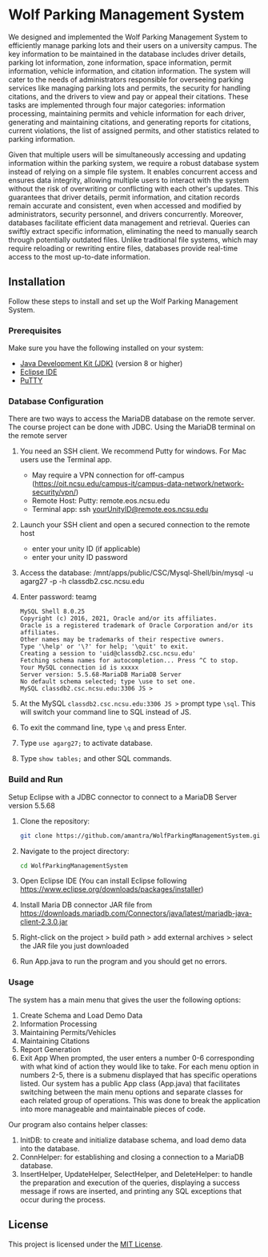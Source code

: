 # Wolf Parking Management System
We designed and implemented the Wolf Parking Management System to efficiently manage
parking lots and their users on a university campus. The key information to be maintained in the
database includes driver details, parking lot information, zone information, space information,
permit information, vehicle information, and citation information. The system will cater to the
needs of administrators responsible for overseeing parking services like managing parking lots
and permits, the security for handling citations, and the drivers to view and pay or appeal their
citations. These tasks are implemented through four major categories: information processing,
maintaining permits and vehicle information for each driver, generating and maintaining
citations, and generating reports for citations, current violations, the list of assigned permits,
and other statistics related to parking information.

Given that multiple users will be simultaneously accessing and updating information within the
parking system, we require a robust database system instead of relying on a simple file system. It
enables concurrent access and ensures data integrity, allowing multiple users to interact with
the system without the risk of overwriting or conflicting with each other's updates. This
guarantees that driver details, permit information, and citation records remain accurate and
consistent, even when accessed and modified by administrators, security personnel, and drivers
concurrently. Moreover, databases facilitate efficient data management and retrieval. Queries
can swiftly extract specific information, eliminating the need to manually search through
potentially outdated files. Unlike traditional file systems, which may require reloading or
rewriting entire files, databases provide real-time access to the most up-to-date information.

## Installation

Follow these steps to install and set up the Wolf Parking Management System.

### Prerequisites

Make sure you have the following installed on your system:

- [Java Development Kit (JDK)](https://www.oracle.com/java/technologies/javase-downloads.html) (version 8 or higher)
- [Eclipse IDE](https://www.eclipse.org/downloads/packages/installer)
- [PuTTY](https://putty.org/)

### Database Configuration
There are two ways to access the MariaDB database on the remote server. The course project can be done with JDBC.
Using the MariaDB terminal on the remote server
1.	You need an SSH client. We recommend Putty for windows. For Mac users use the Terminal app.
    -	May require a VPN connection for off-campus (https://oit.ncsu.edu/campus-it/campus-data-network/network-security/vpn/) 
    -	Remote Host: Putty: remote.eos.ncsu.edu
    - Terminal app: ssh yourUnityID@remote.eos.ncsu.edu
2.	Launch your SSH client and open a secured connection to the remote host 
    - enter your unity ID (if applicable)
    -	enter your unity ID password
3.	Access the database:
    /mnt/apps/public/CSC/Mysql-Shell/bin/mysql -u agarg27 -p -h classdb2.csc.ncsu.edu 
4.	Enter password: teamg
    ```
    MySQL Shell 8.0.25  
    Copyright (c) 2016, 2021, Oracle and/or its affiliates.
    Oracle is a registered trademark of Oracle Corporation and/or its affiliates.
    Other names may be trademarks of their respective owners.
    Type '\help' or '\?' for help; '\quit' to exit.
    Creating a session to 'uid@classdb2.csc.ncsu.edu'
    Fetching schema names for autocompletion... Press ^C to stop.
    Your MySQL connection id is xxxxx
    Server version: 5.5.68-MariaDB MariaDB Server
    No default schema selected; type \use to set one.
    MySQL classdb2.csc.ncsu.edu:3306 JS >
    ```

5.	At the MySQL ``classdb2.csc.ncsu.edu:3306 JS >`` prompt type ``\sql``. This will switch your command line to SQL instead of JS.
6.	To exit the command line, type ``\q`` and press Enter.
7.	Type ``use agarg27;`` to activate database.
8.	Type ``show tables;`` and other SQL commands.
   
### Build and Run
Setup Eclipse with a JDBC connector to connect to a MariaDB Server version 5.5.68
1. Clone the repository:

    ```bash
    git clone https://github.com/amantra/WolfParkingManagementSystem.git
    ```
2. Navigate to the project directory:

    ```bash
    cd WolfParkingManagementSystem
    ```
3.	Open Eclipse IDE (You can install Eclipse following https://www.eclipse.org/downloads/packages/installer)
4.	Install Maria DB connector JAR file from https://downloads.mariadb.com/Connectors/java/latest/mariadb-java-client-2.3.0.jar
5.	Right-click on the project > build path > add external archives > select the JAR file you just downloaded
6.  Run App.java to run the program and you should get no errors. 

### Usage

The system has a main menu that gives the user the following options:
1. Create Schema and Load Demo Data
2. Information Processing
3. Maintaining Permits/Vehicles
4. Maintaining Citations
5. Report Generation
6. Exit App
When prompted, the user enters a number 0-6 corresponding with what kind of action they would like to take. For each menu option in numbers 2-5, there is a submenu displayed that has specific operations listed. Our system has a public App class (App.java) that facilitates switching between the main menu options and separate classes for each related group of operations. This was done to break the application into more manageable and maintainable pieces of code. 

Our program also contains helper classes:
1. InitDB: to create and initialize database schema, and load demo data into the database.
2. ConnHelper: for establishing and closing a connection to a MariaDB database.
3. InsertHelper, UpdateHelper, SelectHelper, and DeleteHelper: to handle the preparation and execution of the queries, displaying a success message if rows are inserted, and printing any SQL exceptions that occur during the process. 

## License

This project is licensed under the [MIT License](LICENSE).
